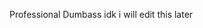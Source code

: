 Professional Dumbass
idk i will edit this later

<!---
nZoliii/nZoliii is a ✨ special ✨ repository because its `README.md` (this file) appears on your GitHub profile.
You can click the Preview link to take a look at your changes.
--->
